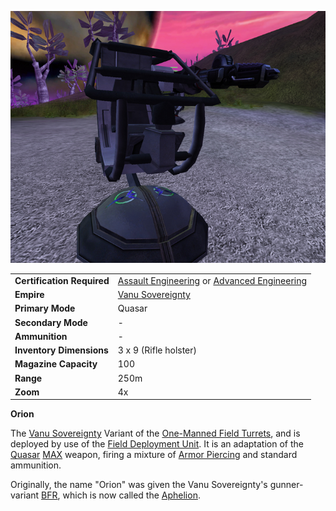![](../images/Orion.jpg "Orion.jpg")

|                            |                                                                                                                                      |
| -------------------------- | ------------------------------------------------------------------------------------------------------------------------------------ |
| **Certification Required** | [Assault Engineering](../certifications/Assault_Engineering.md) or [Advanced Engineering](../certifications/Advanced_Engineering.md) |
| **Empire**                 | [Vanu Sovereignty](../etc/Vanu_Sovereignty.md)                                                                                       |
| **Primary Mode**           | Quasar                                                                                                                               |
| **Secondary Mode**         | \-                                                                                                                                   |
| **Ammunition**             | \-                                                                                                                                   |
| **Inventory Dimensions**   | 3 x 9 (Rifle holster)                                                                                                                |
| **Magazine Capacity**      | 100                                                                                                                                  |
| **Range**                  | 250m                                                                                                                                 |
| **Zoom**                   | 4x                                                                                                                                   |

**Orion**

The [Vanu Sovereignty](../etc/Vanu_Sovereignty.md) Variant of the
[One-Manned Field Turrets](One-Manned_Field_Turret.md), and is
deployed by use of the [Field Deployment Unit](Field_Deployment_Unit.md). It is
an adaptation of the [Quasar](../items/Quasar.md)
[MAX](../items/Mechanized_Assault_Exo-Suit.md) weapon, firing a mixture of
[Armor Piercing](../terminology/Armor_Piercing.md) and standard ammunition.

Originally, the name "Orion" was given the Vanu Sovereignty's gunner-variant
[BFR](../vehicles/BattleFrame_Robotics.md), which is now called the
[Aphelion](../vehicles/Aphelion.md).


